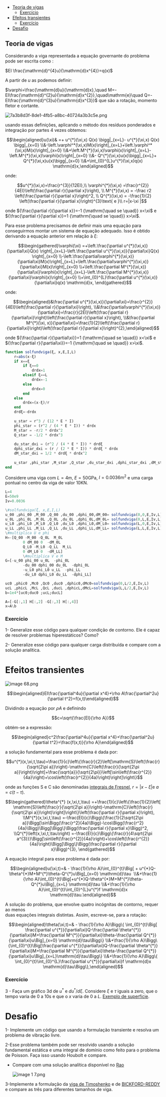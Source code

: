 - [Teoria de vigas](#Teoria%20de%20vigas)
    - [Exercício](#Exercício)
- [Efeitos transientes](#Efeitos%20transientes)
    - [Exercício](#Exercício)
- [Desafio](#Desafio)

## Teoria de vigas

Considerando a viga representada a equação governante do problema pode ser escrita como :

$EI \frac{\mathrm{d}^{4}u}{\mathrm{d}x^{4}}=q(x)$

A partir de $u$ as podemos definir:

$\varphi=\frac{\mathrm{d}u}{\mathrm{d}x},\quad M=-EI\frac{\mathrm{d}^{2}u}{\mathrm{d}x^{2}},\quad\mathrm{e}\quad Q=-EI\frac{\mathrm{d}^{3}u}{\mathrm{d}x^{3}}$ que são a rotação, momento fletor e cortante.

![7a3b8d3f-8de1-4fb5-a8bc-40724a3b3c5e.png](../attachments/7a3b8d3f-8de1-4fb5-a8bc-40724a3b3c5e.png)

usando essas definições, aplicando o método dos resíduos ponderados e integração por partes 4 vezes obtemos:

$$\begin{aligned}u(\xi)& =+ u^{*}(\xi,x) Q(x) \bigg|_{x=L}- u^{*}(\xi,x) Q(x) \bigg|_{x=0} \\&-\left.\varphi^*(\xi,x)M(x)\right|_{x=L}+\left.\varphi^*(\xi,x)M(x)\right|_{x=0} \\&+\left.M^{*}(\xi,x)\varphi(x)\right|_{x=L}-\left.M^{*}(\xi,x)\varphi(x)\right|_{x=0} \\&- Q^{*}(\xi,x)u(x)\bigg|_{x=L}+ Q^{*}(\xi,x)u(x)\bigg|_{x=0} \\&+\int_{0}^{L}u^{*}(\xi,x)q(x) \mathrm{d}x,\end{aligned}$$

onde:

$$u^{*}(\xi,x)=\frac{r^{3}}{12EI},\\  
\varphi^{*}(\xi,x) =\frac{r^{2}}{4EI}\left(\frac{\partial r}{\partial x}\right), \\  
M^{*}(\xi,x) = -\frac r2 \left(\frac{\partial r}{\partial x}\right)^2, \\  
Q^{*}(\xi,x) = -\frac{1}{2} \left(\frac{\partial r}{\partial x}\right)^{3}\text{ e }\\  
r=|x-\xi |$$

onde ${\frac{\partial r}{\partial x}}=-1 {\mathrm{\quad se \quad}} x<\xi$ e ${\frac{\partial r}{\partial x}}=1 {\mathrm{\quad se \quad}} x>\xi$.

Para esse problema precisamos de definir mais uma equação para conseguirmos montar um sistema de equação adequado. Isso é obtido derivando a equação anterior em relação à $\xi$:

$$\begin{gathered}\varphi(\xi) =+\left.\frac{\partial u^{*}(\xi,x)}{\partial\xi}Q(x) \right|_{x=L}-\left.\frac{\partial u^{*}(\xi,x)}{\partial\xi}Q(x) \right|_{x=0} \\-\left.\frac{\partial\varphi^{*}(\xi,x)}{\partial\xi}M(x)\right|_{x=L}+\left.\frac{\partial\varphi^{*}(\xi,x)}{\partial\xi}M(x)\right|_{x=0} \\+\left.\frac{\partial M^{*}(\xi,x)}{\partial\xi}\varphi(x)\right|_{x=L}-\left.\frac{\partial M^{*}(\xi,x)}{\partial\xi}\varphi(x)\right|_{x=0} \\+\int_{0}^{L}\frac{\partial u^{*}(\xi,x)}{\partial\xi}q(x) \mathrm{d}x, \end{gathered}$$

onde:

$$\begin{aligned}&\frac{\partial u^{*}(\xi,x)}{\partial\xi}=\frac{r^{2}}{4EI}\left(\frac{\partial r}{\partial\xi}\right), \\&\frac{\partial\varphi^{*}(\xi,x)}{\partial\xi}=\frac{r}{2EI}\left(\frac{\partial r}{\partial\xi}\right)\left(\frac{\partial r}{\partial x}\right), \\&\frac{\partial M^{*}(\xi, x)}{\partial\xi}=\frac{1}{2}\left(\frac{\partial r}{\partial\xi}\right)\left(\frac{\partial r}{\partial x}\right)^{2},\end{aligned}$$

onde ${\frac{\partial r}{\partial\xi}}=1 {\mathrm{\quad se \quad}} x<\xi$ e ${\frac{\partial r}{\partial\xi}}=-1 {\mathrm{\quad se \quad}} x>\xi$.

```Julia
function solfundviga(ξ, x,E,I,L)
	r=abs(x-ξ)
	if x==ξ
		if ξ==0
			drdx=1
		elseif ξ==L
			drdx=-1
		else
			drdx=0
		end
	else
		drdx=(x-ξ)/r
	end
	drdξ=-drdx
	
	u_star = r^3 / (12 * E * I)
	phi_star = (r^2 / (4 * E * I)) * drdx
	M_star = -r/2 * drdx^2
	Q_star = -1/2 * drdx^3
	
	du_star_dxi = (r^2 / (4 * E * I)) * drdξ
	dphi_star_dxi = (r / (2 * E * I)) * drdξ * drdx
	dM_star_dxi = 1/2 * drdξ * drdx^2
	
	u_star ,phi_star ,M_star ,Q_star ,du_star_dxi ,dphi_star_dxi ,dM_star_dxi
end
```

Considere uma viga com $L=4 \text{m}$, $E=50\text{GPa}$, $I=0.0036\text{m}^2$ e uma carga pontual no centro da viga de valor $10$KN.

```Julia
L=4
E=50e9
Iv=0.0036

\#solfundviga(ξ, x,E,I,L)
u_00 ,phi_00 ,M_00 ,Q_00 ,du_00 ,dphi_00,dM_00= solfundviga(0,0,E,Iv,L)
u_0L ,phi_0L ,M_0L ,Q_0L ,du_0L ,dphi_0L,dM_0L= solfundviga(0,L,E,Iv,L)
u_L0 ,phi_L0 ,M_L0 ,Q_L0 ,du_L0 ,dphi_L0,dM_L0= solfundviga(L,0,E,Iv,L)
u_LL ,phi_LL ,M_LL ,Q_LL ,du_LL ,dphi_LL,dM_LL= solfundviga(L,L,E,Iv,L)
\#multiplica U e phi
H=-[Q_00 -M_00 -Q_0L  M_0L
		0 dM_00 0  -dM_0L
		Q_L0 -M_L0 -Q_LL  M_LL
		0 dM_L0 0  -dM_LL]
		\#multiplica V e M
G=[-u_00 phi_00 u_0L  -phi_0L
		-du_00 dphi_00 du_0L  -dphi_0L
		-u_L0 phi_L0 u_LL  -phi_LL
		-du_L0 dphi_L0 du_LL  -dphi_LL]

uc0 ,phic0 ,Mc0 ,Qc0 ,duc0 ,dphic0,dMc0=solfundviga(0,L/2,E,Iv,L)
ucL ,phicL ,McL ,QcL ,ducL ,dphicL,dMcL=solfundviga(L,L/2,E,Iv,L)
b=1e4*[uc0;duc0 ;ucL;ducL]

A=[-G[:,1] H[:,2] -G[:,3] H[:,4]]
x=A\b

```

### Exercício

1- Generalize esse código para qualquer condição de contorno. Ele é capaz de resolver problemas hiperestáticos? Como?

2- Generalize esse código para qualquer carga distribuída e compare com a solução analítica.

# Efeitos transientes

![image 68.png](../attachments/image%2068.png)

$$\begin{aligned}EI\frac{\partial^4u}{\partial x^4}+\rho A\frac{\partial^2u}{\partial t^2}=f(x,t)\end{aligned}$$

Dividindo a equação por $\rho A$ e definindo

$$c=\sqrt{\frac{EI}{\rho A}}$$

obtém-se a expressão:

$$\begin{aligned}c^2\frac{\partial^4u}{\partial x^4}+\frac{\partial^2u}{\partial t^2}=\frac{f(x,t)}{\rho A}\end{aligned}$$

a solução fundamental para esse problema é dada por:

$$u^{*}(x,\xi,t,\tau)=\frac{1}{c}\left\{\frac{r}{2}\left[\mathrm{S}\left(\frac{r}{\sqrt{2\pi a}}\right)-\mathrm{C}\left(\frac{r}{\sqrt{2\pi a}}\right)\right]+\frac{\sqrt{a}}{\sqrt{2\pi}}\left[\sin\left(\frac{r^{2}}{4a}\right)+\cos\left(\frac{r^{2}}{4a}\right)\right]\right\}$$

onde as funções S e C são denominadas [integrais de Fresnel](https://kiranshila.github.io/FresnelIntegrals.jl/dev/), $r=|x-\xi|$e $a=c(t-\tau)$.

$$\begin{gathered}\theta^{*} (x,\xi,t,\tau) =+\frac{1}{c}\left\{\frac{1}{2}\left[ \mathrm{S}\left(\frac{r}{\sqrt{2\pi a}}\right)-\mathrm{C}\left(\frac{r}{\sqrt{2\pi a}}\right)\right]\right\}\left(\frac{\partial r}{\partial x}\right), \\M^{*}(x,\xi,t,\tau) =-\frac{EI}{c}\Bigg\{\frac{1}{2\sqrt{2\pi a}}\Bigg[\sin\Bigg(\frac{r^2}{4a}\Bigg)-\cos\Bigg(\frac{r^2}{4a}\Bigg)\Bigg]\Bigg\}\Bigg(\frac{\partial r}{\partial x}\Bigg)^2, \\Q^{*}\left(x,\xi,t,\tau\right) =-\frac{EI}{c}\Bigg\{\frac{r}{4\sqrt{2\pi a^{3}}}\Bigg[\sin\left(\frac{r^{2}}{4a}\right)+\cos\left(\frac{r^{2}}{4a}\right)\Bigg]\Bigg\}\Bigg(\frac{\partial r}{\partial x}\Bigg)^{3}, \end{gathered}$$

A equação integral para esse problema é dada por:

$$\begin{aligned}u(\xi,t)=& - \frac{1}{\rho A}\int_{0}^{t}\Big[ + u^{*}Q-\theta^{*}M+M^{*}\theta-Q^{*}u\Big]_{x=0} \mathrm{d}\tau  \\&+\frac{1}{\rho A}\int_{0}^{t}\Big[+u^{*}Q-\theta^{*}M+M^{*}\theta-Q^{*}u\Big]_{x=L} \mathrm{d}\tau \\&+\frac{1}{\rho A}\int_{0}^{t}\int_{0}^{L}u^{*}f \mathrm{d}x \mathrm{d}\tau.\end{aligned}$$

A solução do problema, que envolve quatro incógnitas de contorno, requer ao menos  
duas equações integrais distintas. Assim, escreve-se, para a rotação:

$$\begin{aligned}\theta(\xi,t)=& - \frac{1}{\rho A}\Bigg\{ \int_{0}^{t}\Big[ \frac{\partial u^{*}}{\partial\xi}Q-\frac{\partial \theta^{*}}{\partial\xi}M+\frac{\partial M^{*}}{\partial\xi}\theta-\frac{\partial Q^{*}}{\partial\xi}u\Big]_{x=0} \mathrm{d}\tau\Bigg\} \\&+\frac{1}{\rho A}\Bigg\{\int_{0}^{t}\Big[\frac{\partial u^{*}}{\partial\xi}Q-\frac{\partial \theta^{*}}{\partial\xi}M+\frac{\partial M^{*}}{\partial\xi}\theta-\frac{\partial Q^{*}}{\partial\xi}u\Big]_{x=L}\mathrm{d}\tau\Bigg\} \\&+\frac{1}{\rho A}\Bigg\{ \int_{0}^{t}\int_{0}^{L}\frac{\partial u^{*}}{\partial\xi}f \mathrm{d}x \mathrm{d}\tau\Bigg\},\end{aligned}$$

### Exercício

3 - Faça um gráfico 3d de $u^{*}$ e $du^{*}/d\xi$. Considere $\xi$ e $\tau$ iguais a zero, que o tempo varia de 0 a 10s e que o $x$ varia de $0$ a $L$. [Exemplo de superfície](https://docs.juliaplots.org/stable/gallery/gr/generated/gr-ref050/#gr_ref050).

# Desafio

1- Implemente um código que usando a formulação transiente e resolva um problema de vibração livre.

2-Esse problema também pode ser resolvido usando a solução fundamental estática e uma integral de domínio como feito para o problema de Poisson. Faça isso usando Houbolt e compare.

- Compare com uma solução analítica disponível no [Rao](https://www.pearson.com/en-us/subject-catalog/p/mechanical-vibrations/P200000003425/9780137515288)
    
    ![image 1 7.png](../attachments/image%201%207.png)
    

3-Implemente a formulação da [viga de Timoshenko](https://link.springer.com/article/10.1007/s40996-020-00359-z) e de [BICKFORD-REDDY](https://link.springer.com/article/10.1007/s00366-019-00774-5) e compare as três para diferentes tamanhos de viga.